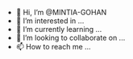 - 👋 Hi, I’m @MINTIA-GOHAN
- 👀 I’m interested in ...
- 🌱 I’m currently learning ...
- 💞️ I’m looking to collaborate on ...
- 📫 How to reach me ...

<!---
MINTIA-GOHAN/MINTIA-GOHAN is a ✨ special ✨ repository because its `README.md` (this file) appears on your GitHub profile.
You can click the Preview link to take a look at your changes.
--->
